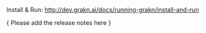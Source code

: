 Install & Run: http://dev.grakn.ai/docs/running-grakn/install-and-run

{ Please add the release notes here }